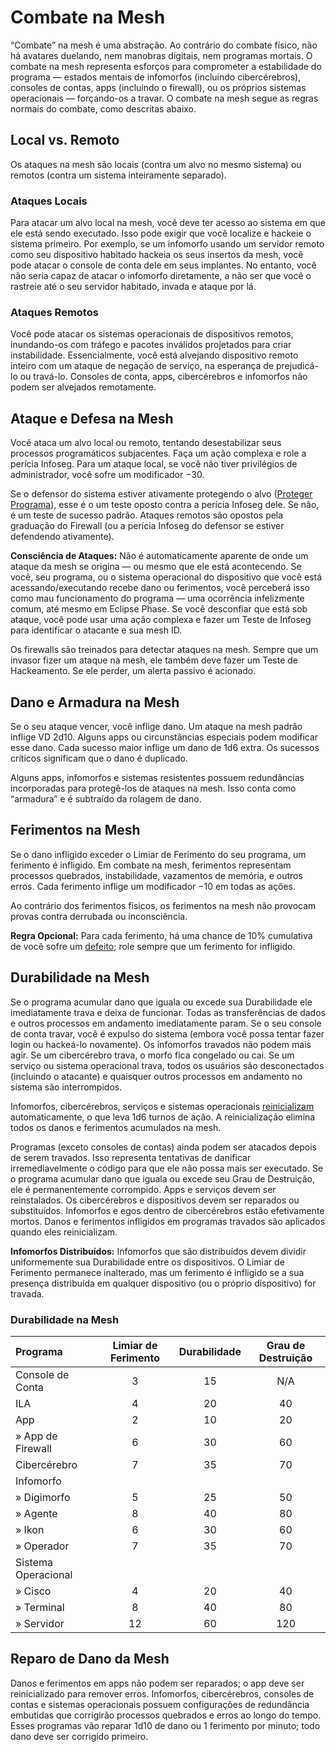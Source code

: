 # Combate na Mesh

“Combate” na mesh é uma abstração. Ao contrário do combate físico, não há avatares duelando, nem manobras digitais, nem programas mortais. O combate na mesh representa esforços para comprometer a estabilidade do programa — estados mentais de infomorfos (incluindo cibercérebros), consoles de contas, apps (incluindo o firewall), ou os próprios sistemas operacionais — forçando-os a travar. O combate na mesh segue as regras normais do combate, como descritas abaixo.

## Local vs. Remoto

Os ataques na mesh são locais (contra um alvo no mesmo sistema) ou remotos (contra um sistema inteiramente separado).

### Ataques Locais

Para atacar um alvo local na mesh, você deve ter acesso ao sistema em que ele está sendo executado. Isso pode exigir que você localize e hackeie o sistema primeiro. Por exemplo, se um infomorfo usando um servidor remoto como seu dispositivo habitado hackeia os seus insertos da mesh, você pode atacar o console de conta dele em seus implantes. No entanto, você não seria capaz de atacar o infomorfo diretamente, a não ser que você o rastreie até o seu servidor habitado, invada e ataque por lá.

### Ataques Remotos

Você pode atacar os sistemas operacionais de dispositivos remotos, inundando-os com tráfego e pacotes inválidos projetados para criar instabilidade. Essencialmente, você está alvejando dispositivo remoto inteiro com um ataque de negação de serviço, na esperança de prejudicá-lo ou travá-lo. Consoles de conta, apps, cibercérebros e infomorfos não podem ser alvejados remotamente.

## Ataque e Defesa na Mesh

Você ataca um alvo local ou remoto, tentando desestabilizar seus processos programáticos subjacentes. Faça um ação complexa e role a perícia Infoseg. Para um ataque local, se você não tiver privilégios de administrador, você sofre um modificador −30.

Se o defensor do sistema estiver ativamente protegendo o alvo ([Proteger Programa](06-mesh-actions.md#universal-actions)), esse é o um teste oposto contra a perícia Infoseg dele. Se não, é um teste de sucesso padrão. Ataques remotos são opostos pela graduação do Firewall (ou a perícia Infoseg do defensor se estiver defendendo ativamente).

**Consciência de Ataques:** Não é automaticamente aparente de onde um ataque da mesh se origina — ou mesmo que ele está acontecendo. Se você, seu programa, ou o sistema operacional do dispositivo que você está acessando/executando recebe dano ou ferimentos, você perceberá isso como mau funcionamento do programa — uma ocorrência infelizmente comum, até mesmo em Eclipse Phase. Se você desconfiar que está sob ataque, você pode usar uma ação complexa e fazer um Teste de Infoseg para identificar o atacante e sua mesh ID.

Os firewalls são treinados para detectar ataques na mesh. Sempre que um invasor fizer um ataque na mesh, ele também deve fazer um Teste de Hackeamento. Se ele perder, um alerta passivo é acionado.

## Dano e Armadura na Mesh

Se o seu ataque vencer, você inflige dano. Um ataque na mesh padrão inflige VD 2d10. Alguns apps ou circunstâncias especiais podem modificar esse dano. Cada sucesso maior inflige um dano de 1d6 extra. Os sucessos críticos significam que o dano é duplicado.

Alguns apps, infomorfos e sistemas resistentes possuem redundâncias incorporadas para protegê-los de ataques na mesh. Isso conta como “armadura” e é subtraído da rolagem de dano.

## Ferimentos na Mesh

Se o dano infligido exceder o Limiar de Ferimento do seu programa, um ferimento é infligido. Em combate na mesh, ferimentos representam processos quebrados, instabilidade, vazamentos de memória, e outros erros. Cada ferimento inflige um modificador −10 em todas as ações.

Ao contrário dos ferimentos físicos, os ferimentos na mesh não provocam provas contra derrubada ou inconsciência.

**Regra Opcional:** Para cada ferimento, há uma chance de 10% cumulativa de você sofre um [defeito](16-glitches.md); role sempre que um ferimento for infligido.

## Durabilidade na Mesh

Se o programa acumular dano que iguala ou excede sua Durabilidade ele imediatamente trava e deixa de funcionar. Todas as transferências de dados e outros processos em andamento imediatamente param. Se o seu console de conta travar, você é expulso do sistema (embora você possa tentar fazer login ou hackeá-lo novamente). Os infomorfos travados não podem mais agir. Se um cibercérebro trava, o morfo fica congelado ou cai. Se um serviço ou sistema operacional trava, todos os usuários são desconectados (incluindo o atacante) e quaisquer outros processos em andamento no sistema são interrompidos.

Infomorfos, cibercérebros, serviços e sistemas operacionais [reinicializam](12-countermeasures.md#rebootshutdown) automaticamente, o que leva 1d6 turnos de ação. A reinicialização elimina todos os danos e ferimentos acumulados na mesh.

Programas (exceto consoles de contas) ainda podem ser atacados depois de serem travados. Isso representa tentativas de danificar irremediavelmente o código para que ele não possa mais ser executado. Se o programa acumular dano que iguala ou excede seu Grau de Destruição, ele é permanentemente corrompido. Apps e serviços devem ser reinstalados. Os cibercérebros e dispositivos devem ser reparados ou substituídos. Infomorfos e egos dentro de cibercérebros estão efetivamente mortos. Danos e ferimentos infligidos em programas travados são aplicados quando eles reinicializam.

**Infomorfos Distribuídos:** Infomorfos que são distribuídos devem dividir uniformemente sua Durabilidade entre os dispositivos. O Limiar de Ferimento permanece inalterado, mas um ferimento é infligido se a sua presença distribuída em qualquer dispositivo (ou o próprio dispositivo) for travada.

<!-- CLEANED blockquote class="table" -->

### Durabilidade na Mesh

| Programa                                                                                      | Limiar de Ferimento | Durabilidade | Grau de Destruição |
|:--------------------------------------------------------------------------------------------- |:-------------------:|:------------:|:------------------:|
| Console de Conta                                                                              |          3          |      15      |        N/A         |
| ILA                                                                                           |          4          |      20      |         40         |
| App                                                                                           |          2          |      10      |         20         |
| <!-- CLEANED div class="indent" -->» App de Firewall<!-- CLEANED /div --> |          6          |      30      |         60         |
| Cibercérebro                                                                                  |          7          |      35      |         70         |
| Infomorfo                                                                                     |                     |              |                    |
| <!-- CLEANED div class="indent" -->» Digimorfo<!-- CLEANED /div -->    |          5          |      25      |         50         |
| <!-- CLEANED div class="indent" -->» Agente<!-- CLEANED /div -->        |          8          |      40      |         80         |
| <!-- CLEANED div class="indent" -->» Ikon<!-- CLEANED /div -->         |          6          |      30      |         60         |
| <!-- CLEANED div class="indent" -->» Operador<!-- CLEANED /div -->     |          7          |      35      |         70         |
| Sistema Operacional                                                                           |                     |              |                    |
| <!-- CLEANED div class="indent" -->» Cisco<!-- CLEANED /div -->         |          4          |      20      |         40         |
| <!-- CLEANED div class="indent" -->» Terminal<!-- CLEANED /div -->         |          8          |      40      |         80         |
| <!-- CLEANED div class="indent" -->» Servidor<!-- CLEANED /div -->       |         12          |      60      |        120         |

<!-- CLEANED /blockquote -->

## Reparo de Dano da Mesh

Danos e ferimentos em apps não podem ser reparados; o app deve ser reinicializado para remover erros. Infomorfos, cibercérebros, consoles de contas e sistemas operacionais possuem configurações de redundância embutidas que corrigirão processos quebrados e erros ao longo do tempo. Esses programas vão reparar 1d10 de dano ou 1 ferimento por minuto; todo dano deve ser corrigido primeiro.
